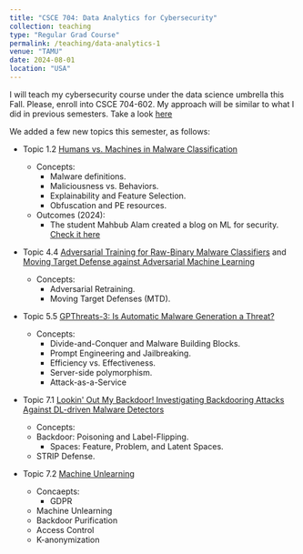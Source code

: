 ```yaml
---
title: "CSCE 704: Data Analytics for Cybersecurity"
collection: teaching
type: "Regular Grad Course"
permalink: /teaching/data-analytics-1
venue: "TAMU"
date: 2024-08-01
location: "USA"
---
```


I will teach my cybersecurity course under the data science umbrella this Fall. Please, enroll into CSCE 704-602. My approach will be similar to what I did in previous semesters. Take a look [here](https://marcusbotacin.github.io/teaching/ml-1)

We added a few new topics this semester, as follows:

* Topic 1.2 [Humans vs. Machines in Malware Classification](https://www.usenix.org/conference/usenixsecurity23/presentation/aonzo)
    * Concepts:
        - Malware definitions.
        - Maliciousness vs. Behaviors.
        - Explainability and Feature Selection.
        - Obfuscation and PE resources.
    * Outcomes (2024):
        - The student Mahbub Alam created a blog on ML for security. [Check it here](https://itsmahbub.github.io/machine-learning-in-malware-detection/)

* Topic 4.4 [Adversarial Training for Raw-Binary Malware Classifiers](https://www.usenix.org/conference/usenixsecurity23/presentation/lucas) and [Moving Target Defense against Adversarial Machine Learning](https://dl.acm.org/doi/10.1145/3474370.3485662)
    * Concepts:
        - Adversarial Retraining.
        - Moving Target Defenses (MTD).

* Topic 5.5 [GPThreats-3: Is Automatic Malware Generation a Threat?](https://marcusbotacin.github.io/publication/2023-05-01-paper-gpt-number-27)
    * Concepts:
        - Divide-and-Conquer and Malware Building Blocks.
        - Prompt Engineering and Jailbreaking.
        - Efficiency vs. Effectiveness.
        - Server-side polymorphism.
        - Attack-as-a-Service

* Topic 7.1 [Lookin' Out My Backdoor! Investigating Backdooring Attacks Against DL-driven Malware Detectors](https://dl.acm.org/doi/10.1145/3605764.3623919)
    * Concepts:
	- Backdoor: Poisoning and Label-Flipping.
        - Spaces: Feature, Problem, and Latent Spaces.
	- STRIP Defense.

* Topic 7.2 [Machine Unlearning](https://arxiv.org/abs/1912.03817)
    * Concaepts:
        - GDPR
	- Machine Unlearning
	- Backdoor Purification
	- Access Control
	- K-anonymization
